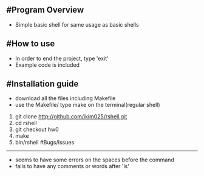 #Program Overview
---
* Simple basic shell for same usage as basic shells

#How to use
---
* In order to end the project, type 'exit'
* Example code is included

#Installation guide
---
* download all the files including Makefile
* use the Makefile/ type make on the terminal(regular shell)

1. git clone http://github.com/ikim025/rshell.git
2. cd rshell
3. git checkout hw0
4. make
5. bin/rshell
#Bugs/Issues
---
* seems to have some errors on the spaces before the command
* fails to have any comments or words after 'ls'
